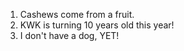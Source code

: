 
1. Cashews come from a fruit.
2. KWK is turning 10 years old this year!
3. I don't have a dog, YET!
